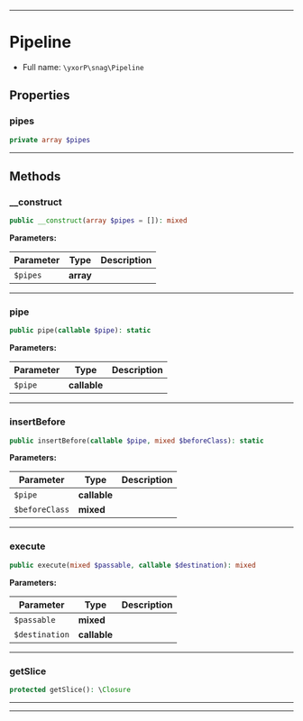 ***

# Pipeline





* Full name: `\yxorP\snag\Pipeline`



## Properties


### pipes



```php
private array $pipes
```






***

## Methods


### __construct



```php
public __construct(array $pipes = []): mixed
```








**Parameters:**

| Parameter | Type | Description |
|-----------|------|-------------|
| `$pipes` | **array** |  |




***

### pipe



```php
public pipe(callable $pipe): static
```








**Parameters:**

| Parameter | Type | Description |
|-----------|------|-------------|
| `$pipe` | **callable** |  |




***

### insertBefore



```php
public insertBefore(callable $pipe, mixed $beforeClass): static
```








**Parameters:**

| Parameter | Type | Description |
|-----------|------|-------------|
| `$pipe` | **callable** |  |
| `$beforeClass` | **mixed** |  |




***

### execute



```php
public execute(mixed $passable, callable $destination): mixed
```








**Parameters:**

| Parameter | Type | Description |
|-----------|------|-------------|
| `$passable` | **mixed** |  |
| `$destination` | **callable** |  |




***

### getSlice



```php
protected getSlice(): \Closure
```











***


***

